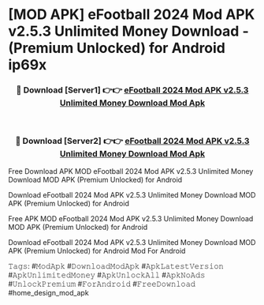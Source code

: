 # [MOD APK] eFootball 2024 Mod APK v2.5.3 Unlimited Money Download - (Premium Unlocked) for Android ip69x



<div align="center">
<h3>🔴 Download [Server1] 👉👉 <a href="https://momento.my/?title=eFootball_2024_Mod_APK_v2.5.3_Unlimited_Money_Download">eFootball 2024 Mod APK v2.5.3 Unlimited Money Download Mod Apk</a></h3><br>

<h3>🔴 Download [Server2] 👉👉 <a href="https://momento.my/?title=eFootball_2024_Mod_APK_v2.5.3_Unlimited_Money_Download">eFootball 2024 Mod APK v2.5.3 Unlimited Money Download Mod Apk</a></h3>
</div>



Free Download APK MOD eFootball 2024 Mod APK v2.5.3 Unlimited Money Download MOD APK (Premium Unlocked) for Android

Download eFootball 2024 Mod APK v2.5.3 Unlimited Money Download MOD APK (Premium Unlocked) for Android

Free APK MOD eFootball 2024 Mod APK v2.5.3 Unlimited Money Download MOD APK (Premium Unlocked) for Android

Download eFootball 2024 Mod APK v2.5.3 Unlimited Money Download MOD APK (Premium Unlocked) for Android Mod For Android

𝚃𝚊𝚐𝚜: #𝙼𝚘𝚍𝙰𝚙𝚔 #𝙳𝚘𝚠𝚗𝚕𝚘𝚊𝚍𝙼𝚘𝚍𝙰𝚙𝚔 #𝙰𝚙𝚔𝙻𝚊𝚝𝚎𝚜𝚝𝚅𝚎𝚛𝚜𝚒𝚘𝚗 #𝙰𝚙𝚔𝚄𝚗𝚕𝚒𝚖𝚒𝚝𝚎𝚍𝙼𝚘𝚗𝚎𝚢 #𝙰𝚙𝚔𝚄𝚗𝚕𝚘𝚌𝚔𝙰𝚕𝚕 #𝙰𝚙𝚔𝙽𝚘𝙰𝚍𝚜 #𝚄𝚗𝚕𝚘𝚌𝚔𝙿𝚛𝚎𝚖𝚒𝚞𝚖 #𝙵𝚘𝚛𝙰𝚗𝚍𝚛𝚘𝚒𝚍 #𝙵𝚛𝚎𝚎𝙳𝚘𝚠𝚗𝚕𝚘𝚊𝚍 #home_design_mod_apk
